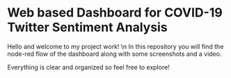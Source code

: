 # Web based Dashboard for COVID-19 Twitter Sentiment Analysis

Hello and welcome to my project work! 
\n
In this repository you will find the node-red flow of the dashboard along with some screenshots and a video.

Everything is clear and organized so feel free to explore!
